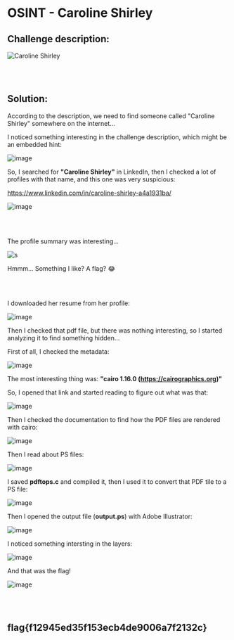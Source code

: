 # OSINT - Caroline Shirley

## Challenge description:

![Caroline Shirley](https://user-images.githubusercontent.com/70543460/102475341-6925f500-4062-11eb-853f-b1007b689b20.png)

<br/><br/>

## Solution:

According to the description, we need to find someone called "Caroline Shirley" somewhere on the internet...

I noticed something interesting in the challenge description, which might be an embedded hint:

![image](https://user-images.githubusercontent.com/70543460/102476055-4f38e200-4063-11eb-99b6-ee61a31e1898.png)

So, I searched for **"Caroline Shirley"** in LinkedIn, then I checked a lot of profiles with that name, and this one was very suspicious:

https://www.linkedin.com/in/caroline-shirley-a4a1931ba/

![image](https://user-images.githubusercontent.com/70543460/102476826-35e46580-4064-11eb-844a-82a85435359d.png)

<br/><br/>

The profile summary was interesting...

![s](https://user-images.githubusercontent.com/70543460/102477346-e9e5f080-4064-11eb-937d-d827e5a9c6cc.png)

Hmmm... Something I like? A flag? 😂

<br/><br/>

I downloaded her resume from her profile:

![image](https://user-images.githubusercontent.com/70543460/102477545-2b769b80-4065-11eb-9f79-177ef58a3238.png)

Then I checked that pdf file, but there was nothing interesting, so I started analyzing it to find something hidden...

First of all, I checked the metadata:

![image](https://user-images.githubusercontent.com/70543460/102479147-303c4f00-4067-11eb-9432-8e7cb3183f1b.png)

The most interesting thing was: **"cairo 1.16.0 (https://cairographics.org)"**

So, I opened that link and started reading to figure out what was that:

![image](https://user-images.githubusercontent.com/70543460/102479971-51ea0600-4068-11eb-8c15-b4134b4820aa.png)

Then I checked the documentation to find how the PDF files are rendered with cairo:

![image](https://user-images.githubusercontent.com/70543460/102480318-c624a980-4068-11eb-9366-85b59dc357a8.png)

Then I read about PS files:

![image](https://user-images.githubusercontent.com/70543460/102492762-d180d080-407a-11eb-8873-b06b099daba2.png)

I saved **pdftops.c** and compiled it, then I used it to convert that PDF tile to a PS file:

![image](https://user-images.githubusercontent.com/70543460/102490736-e871f380-4077-11eb-8c1e-107f7782828d.png)

Then I opened the output file (**output.ps**) with Adobe Illustrator:

![image](https://user-images.githubusercontent.com/70543460/102492080-caa58e00-4079-11eb-9721-e40fc17bc171.png)

I noticed something intersting in the layers:

![image](https://user-images.githubusercontent.com/70543460/102492246-15270a80-407a-11eb-9970-d54d2cd02547.png)

And that was the flag!

![image](https://user-images.githubusercontent.com/70543460/102492506-73ec8400-407a-11eb-81e5-01ca36e2dbb4.png)

<br/><br/>

## flag{f12945ed35f153ecb4de9006a7f2132c}
